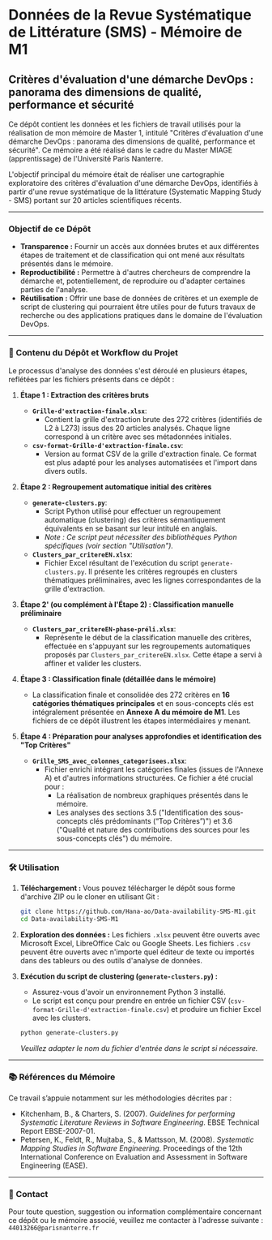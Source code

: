 # Données de la Revue Systématique de Littérature (SMS) - Mémoire de M1

## Critères d'évaluation d'une démarche DevOps : panorama des dimensions de qualité, performance et sécurité

Ce dépôt contient les données et les fichiers de travail utilisés pour la réalisation de mon mémoire de Master 1, intitulé "Critères d'évaluation d'une démarche DevOps : panorama des dimensions de qualité, performance et sécurité". Ce mémoire a été réalisé dans le cadre du Master MIAGE (apprentissage) de l'Université Paris Nanterre.

L'objectif principal du mémoire était de réaliser une cartographie exploratoire des critères d'évaluation d'une démarche DevOps, identifiés à partir d'une revue systématique de la littérature (Systematic Mapping Study - SMS) portant sur 20 articles scientifiques récents.

---

### Objectif de ce Dépôt

*   **Transparence :** Fournir un accès aux données brutes et aux différentes étapes de traitement et de classification qui ont mené aux résultats présentés dans le mémoire.
*   **Reproductibilité :** Permettre à d'autres chercheurs de comprendre la démarche et, potentiellement, de reproduire ou d'adapter certaines parties de l'analyse.
*   **Réutilisation :** Offrir une base de données de critères et un exemple de script de clustering qui pourraient être utiles pour de futurs travaux de recherche ou des applications pratiques dans le domaine de l'évaluation DevOps.

---

### 📂 Contenu du Dépôt et Workflow du Projet

Le processus d'analyse des données s'est déroulé en plusieurs étapes, reflétées par les fichiers présents dans ce dépôt :

1.  **Étape 1 : Extraction des critères bruts**
    *   **`Grille-d'extraction-finale.xlsx`**:
        *   Contient la grille d'extraction brute des 272 critères (identifiés de L2 à L273) issus des 20 articles analysés. Chaque ligne correspond à un critère avec ses métadonnées initiales.
    *   **`csv-format-Grille-d'extraction-finale.csv`**:
        *   Version au format CSV de la grille d'extraction finale. Ce format est plus adapté pour les analyses automatisées et l'import dans divers outils.

2.  **Étape 2 : Regroupement automatique initial des critères**
    *   **`generate-clusters.py`**:
        *   Script Python utilisé pour effectuer un regroupement automatique (clustering) des critères sémantiquement équivalents en se basant sur leur intitulé en anglais.
        *   *Note : Ce script peut nécessiter des bibliothèques Python spécifiques (voir section "Utilisation").*
    *   **`Clusters_par_critereEN.xlsx`**:
        *   Fichier Excel résultant de l'exécution du script `generate-clusters.py`. Il présente les critères regroupés en clusters thématiques préliminaires, avec les lignes correspondantes de la grille d'extraction.

3.  **Étape 2' (ou complément à l'Étape 2) : Classification manuelle préliminaire**
    *   **`Clusters_par_critereEN-phase-préli.xlsx`**:
        *   Représente le début de la classification manuelle des critères, effectuée en s'appuyant sur les regroupements automatiques proposés par `Clusters_par_critereEN.xlsx`. Cette étape a servi à affiner et valider les clusters.

4.  **Étape 3 : Classification finale (détaillée dans le mémoire)**
    *   La classification finale et consolidée des 272 critères en **16 catégories thématiques principales** et en sous-concepts clés est intégralement présentée en **Annexe A du mémoire de M1**. Les fichiers de ce dépôt illustrent les étapes intermédiaires y menant.

5.  **Étape 4 : Préparation pour analyses approfondies et identification des "Top Critères"**
    *   **`Grille_SMS_avec_colonnes_categorisees.xlsx`**:
        *   Fichier enrichi intégrant les catégories finales (issues de l'Annexe A) et d'autres informations structurées. Ce fichier a été crucial pour :
            *   La réalisation de nombreux graphiques présentés dans le mémoire.
            *   Les analyses des sections 3.5 ("Identification des sous-concepts clés prédominants (“Top Critères”)") et 3.6 ("Qualité et nature des contributions des sources pour les sous-concepts clés") du mémoire.

---

### 🛠️ Utilisation

1.  **Téléchargement :**
    Vous pouvez télécharger le dépôt sous forme d'archive ZIP ou le cloner en utilisant Git :
    ```bash
    git clone https://github.com/Hana-ao/Data-availability-SMS-M1.git
    cd Data-availability-SMS-M1
    ```

2.  **Exploration des données :**
    Les fichiers `.xlsx` peuvent être ouverts avec Microsoft Excel, LibreOffice Calc ou Google Sheets.
    Les fichiers `.csv` peuvent être ouverts avec n'importe quel éditeur de texte ou importés dans des tableurs ou des outils d'analyse de données.

3.  **Exécution du script de clustering (`generate-clusters.py`) :**
    *   Assurez-vous d'avoir un environnement Python 3 installé.
    *   Le script est conçu pour prendre en entrée un fichier CSV (`csv-format-Grille-d'extraction-finale.csv`) et produire un fichier Excel avec les clusters.
    ```bash
    python generate-clusters.py
    ```
    *Veuillez adapter le nom du fichier d'entrée dans le script si nécessaire.*

---

### 📚 Références du Mémoire

Ce travail s’appuie notamment sur les méthodologies décrites par :

*   Kitchenham, B., & Charters, S. (2007). *Guidelines for performing Systematic Literature Reviews in Software Engineering*. EBSE Technical Report EBSE-2007-01.
*   Petersen, K., Feldt, R., Mujtaba, S., & Mattsson, M. (2008). *Systematic Mapping Studies in Software Engineering*. Proceedings of the 12th International Conference on Evaluation and Assessment in Software Engineering (EASE).


---

### 📧 Contact

Pour toute question, suggestion ou information complémentaire concernant ce dépôt ou le mémoire associé, veuillez me contacter à l'adresse suivante : `44013266@parisnanterre.fr`
